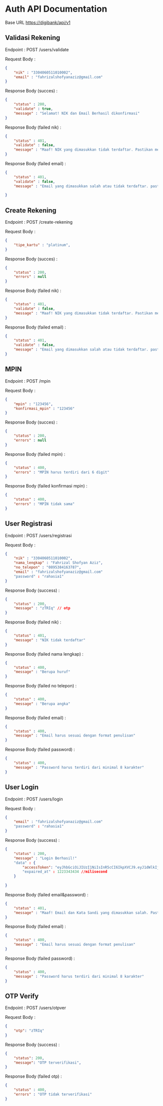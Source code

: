 # Auth API Documentation

Base URL [https://digibank/api/v1](https://digibank/api/v1)

## Validasi Rekening



Endpoint : POST /users/validate

Request Body :

```json
{
    "nik" : "3304060511010002",
    "email" : "fahrizalshofyanaziz@gmail.com"
}
```

Response Body (succes) :

```json
{
    "status" : 200,
    "validate" : true,
    "message" : "Selamat! NIK dan Email Berhasil dikonfirmasi"
}
```


Response Body (failed nik) :

```json
{
    "status" : 401,
    "validate" : false,
    "message" : "Maaf! NIK yang dimasukkan tidak terdaftar. Pastikan memasukkan NIK yang benar"
}
```


Response Body (failed email) :

```json
{
    "status" : 401,
    "validate" : false,
    "message" : "Email yang dimasukkan salah atau tidak terdaftar. pastikan email benar atau silahkan registrasi dahulu"
    
}
```


## Create Rekening



Endpoint : POST /create-rekening

Request Body :

```json
{
    "tipe_kartu" : "platinum",
}
```

Response Body (succes) :

```json
{
    "status" : 200,
    "errors" : null
}
```


Response Body (failed nik) :

```json
{
    "status" : 401,
    "validate" : false,
    "message" : "Maaf! NIK yang dimasukkan tidak terdaftar. Pastikan memasukkan NIK yang benar"
}
```


Response Body (failed email) :

```json
{
    "status" : 401,
    "validate" : false,
    "message" : "Email yang dimasukkan salah atau tidak terdaftar. pastikan email benar atau silahkan registrasi dahulu"
}
```


## MPIN



Endpoint : POST /mpin

Request Body :

```json
{
    "mpin" : "123456",
    "konfirmasi_mpin" : "123456"
}
```

Response Body (succes) :

```json
{
    "status" : 200,
    "errors" : null
}
```


Response Body (failed mpin) :

```json
{
    "status" : 400,
    "errors" : "MPIN harus terdiri dari 6 digit"
}
```


Response Body (failed konfirmasi mpin) :

```json
{
    "status" : 400,
    "errors" : "MPIN tidak sama"
}
```


## User Registrasi



Endpoint : POST /users/registrasi

Request Body :

```json
{
    "nik" : "3304060511010002",
    "nama_lengkap" : "Fahrizal Shofyan Aziz",
    "no_telepon" : "0895384163787",
    "email" : "fahrizalshofyanaziz@gmail.com"
    "password" : "rahasia1"
}
```

Response Body (success) :

```json
{
    "status" : 200,
    "message" : "zTRIq" // otp
}
```


Response Body (failed nik) :

```json
{
    "status" : 401,
    "message" : "NIK tidak terdaftar"
}
```


Response Body (failed nama lengkap) :

```json
{
    "status" : 400,
    "message" : "Berupa huruf"
}
```


Response Body (failed no telepon) :

```json
{
    "status" : 400,
    "message" : "Berupa angka"
}
```


Response Body (failed email) :

```json
{
    "status" : 400,
    "message" : "Email harus sesuai dengan format penulisan"
}
```

Response Body (failed password) :

```json
{
    "status" : 400,
    "message" : "Password harus terdiri dari minimal 8 karakter"
}
```



## User Login



Endpoint : POST /users/login

Request Body :

```json
{
    "email" : "fahrizalshofyanaziz@gmail.com"
    "password" : "rahasia1"
}
```

Response Body (success) :

```json
{
    "status" : 200,
    "message" : "Login Berhasil!"
    "data" : {
        "accessToken": "eyJhbGciOiJIUzI1NiIsInR5cCI6IkpXVCJ9.eyJ1dWlkIjoiYTQzNjUzYjEtMjk2Ni00NDY1LWE0YjktZjRmYmM0OTE3NzVhIiwiaWF0IjoxNjg2MzIxMzQ0LCJleHAiOjE2ODYzMjE2NDR9.mzHMPKXzlOkHpRFAq3Sol5ALtc5TH0l_o4aN4YZxLMA"
        "expaired_at" : 1223343434 //milisecond
    }
    
}
```


Response Body (failed email&password) :

```json
{
    "status" : 401,
    "message" : "Maaf! Email dan Kata Sandi yang dimasukkan salah. Pastikan Email dan Kata Sandi benar."
}
```


Response Body (failed email) :

```json
{
    "status" : 400,
    "message" : "Email harus sesuai dengan format penulisan"
}
```

Response Body (failed password) :

```json
{
    "status" : 400,
    "message" : "Password harus terdiri dari minimal 8 karakter"
}
```


## OTP Verify



Endpoint : POST /users/otpver

Request Body :

```json
{
    "otp": "zTRIq"
}
```

Response Body (success) :

```json
{
    "status": 200,
    "message": "OTP terverifikasi",
}
```


Response Body (failed otp) :

```json
{
    "status" : 400,
    "errors" : "OTP tidak terverifikasi"
}
```
